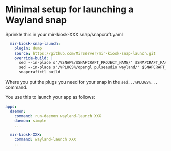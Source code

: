 # Minimal setup for launching a Wayland snap 

Sprinkle this in your mir-kiosk-XXX snap/snapcraft.yaml

```yaml
  mir-kiosk-snap-launch:
    plugin: dump
    source: https://github.com/MirServer/mir-kiosk-snap-launch.git
    override-build: |
      sed --in-place s'/%SNAP%/$SNAPCRAFT_PROJECT_NAME/' $SNAPCRAFT_PART_BUILD/bin/setup.sh
      sed --in-place s'/%PLUGS%/opengl pulseaudio wayland/' $SNAPCRAFT_PART_BUILD/bin/setup.sh
      snapcraftctl build
```

Where you put the plugs you need for your snap in the `sed...%PLUGS%...` command.

You use this to launch your app as follows:

```yaml
apps:
  daemon:
    command: run-daemon wayland-launch XXX
    daemon: simple
    ...

  mir-kiosk-XXX:
    command: wayland-launch XXX
    ...
```